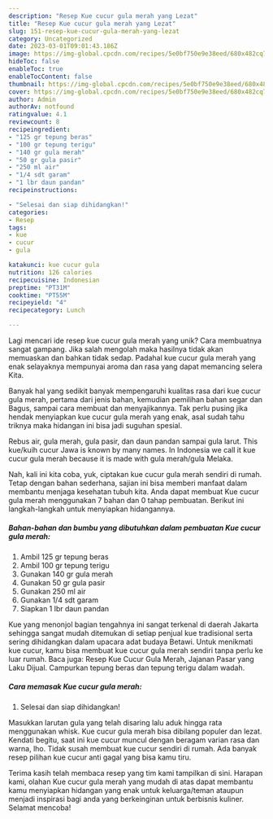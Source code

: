 ```yaml
---
description: "Resep Kue cucur gula merah yang Lezat"
title: "Resep Kue cucur gula merah yang Lezat"
slug: 151-resep-kue-cucur-gula-merah-yang-lezat
category: Uncategorized
date: 2023-03-01T09:01:43.186Z
image: https://img-global.cpcdn.com/recipes/5e0bf750e9e38eed/680x482cq70/kue-cucur-gula-merah-foto-resep-utama.jpg
hideToc: false
enableToc: true
enableTocContent: false
thumbnail: https://img-global.cpcdn.com/recipes/5e0bf750e9e38eed/680x482cq70/kue-cucur-gula-merah-foto-resep-utama.jpg
cover: https://img-global.cpcdn.com/recipes/5e0bf750e9e38eed/680x482cq70/kue-cucur-gula-merah-foto-resep-utama.jpg
author: Admin
authorAv: notfound
ratingvalue: 4.1
reviewcount: 8
recipeingredient:
- "125 gr tepung beras"
- "100 gr tepung terigu"
- "140 gr gula merah"
- "50 gr gula pasir"
- "250 ml air"
- "1/4 sdt garam"
- "1 lbr daun pandan"
recipeinstructions:

- "Selesai dan siap dihidangkan!"
categories:
- Resep
tags:
- kue
- cucur
- gula

katakunci: kue cucur gula 
nutrition: 126 calories
recipecuisine: Indonesian
preptime: "PT31M"
cooktime: "PT55M"
recipeyield: "4"
recipecategory: Lunch

---
```





Lagi mencari ide resep kue cucur gula merah yang unik? Cara membuatnya sangat gampang. Jika salah mengolah maka hasilnya tidak akan memuaskan dan bahkan tidak sedap. Padahal kue cucur gula merah yang enak selayaknya mempunyai aroma dan rasa yang dapat memancing selera Kita.





Banyak hal yang sedikit banyak mempengaruhi kualitas rasa dari kue cucur gula merah, pertama dari jenis bahan, kemudian pemilihan bahan segar dan Bagus, sampai cara membuat dan menyajikannya. Tak perlu pusing jika hendak menyiapkan kue cucur gula merah yang enak,      asal sudah tahu triknya maka hidangan ini bisa jadi suguhan spesial.














Rebus air, gula merah, gula pasir, dan daun pandan sampai gula larut. This kue/kuih cucur Jawa is known by many names. In Indonesia we call it kue cucur gula merah because it is made with gula merah/gula Melaka.






Nah, kali ini kita coba, yuk, ciptakan kue cucur gula merah sendiri di rumah. Tetap dengan bahan sederhana, sajian ini bisa memberi manfaat dalam membantu menjaga kesehatan tubuh kita. Anda dapat membuat Kue cucur gula merah menggunakan 7 bahan dan 0 tahap pembuatan. Berikut ini langkah-langkah untuk menyiapkan hidangannya.

<!--inarticleads1-->

##### Bahan-bahan dan bumbu yang dibutuhkan dalam pembuatan Kue cucur gula merah:

1. Ambil 125 gr tepung beras
1. Ambil 100 gr tepung terigu
1. Gunakan 140 gr gula merah
1. Gunakan 50 gr gula pasir
1. Gunakan 250 ml air
1. Gunakan 1/4 sdt garam
1. Siapkan 1 lbr daun pandan


Kue yang menonjol bagian tengahnya ini sangat terkenal di daerah Jakarta sehingga sangat mudah ditemukan di setiap penjual kue tradisional serta sering dihidangkan dalam upacara adat budaya Betawi. Untuk menikmati kue cucur, kamu bisa membuat kue cucur gula merah sendiri tanpa perlu ke luar rumah. Baca juga: Resep Kue Cucur Gula Merah, Jajanan Pasar yang Laku Dijual. Campurkan tepung beras dan tepung terigu dalam wadah. 

<!--inarticleads2-->

##### Cara memasak Kue cucur gula merah:


1. Selesai dan siap dihidangkan!

Masukkan larutan gula yang telah disaring lalu aduk hingga rata menggunakan whisk. Kue cucur gula merah bisa dibilang populer dan lezat. Kendati begitu, saat ini kue cucur muncul dengan beragam varian rasa dan warna, lho. Tidak susah membuat kue cucur sendiri di rumah. Ada banyak resep pilihan kue cucur anti gagal yang bisa kamu tiru. 

Terima kasih telah membaca resep yang tim kami tampilkan di sini. Harapan kami, olahan Kue cucur gula merah yang mudah di atas dapat membantu kamu menyiapkan hidangan yang enak untuk keluarga/teman ataupun menjadi inspirasi bagi anda yang berkeinginan untuk berbisnis kuliner. Selamat mencoba!
